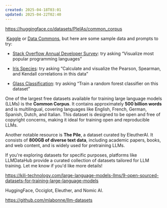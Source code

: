 ```yaml
---
created: 2025-04-18T03:01
updated: 2025-04-22T02:40
---
```


https://huggingface.co/datasets/PleIAs/common_corpus


 [Kaggle](https://www.kaggle.com/) or [Data Commons](https://datacommons.org/), but here are some sample data and prompts to try:

- [Stack Overflow Annual Developer Survey](https://survey.stackoverflow.co/): try asking “Visualize most popular programming languages”

- [Iris Species](https://www.kaggle.com/datasets/uciml/iris): try asking “Calculate and visualize the Pearson, Spearman, and Kendall correlations in this data”

- [Glass Classification](https://www.kaggle.com/datasets/uciml/glass/data): try asking “Train a random forest classifier on this dataset”

One of the largest free datasets available for training large language models (LLMs) is the **Common Corpus**. It contains approximately **500 billion words** and is multilingual, covering languages like English, French, German, Spanish, Dutch, and Italian. This dataset is designed to be open and free of copyright concerns, making it ideal for training open and reproducible LLMs.

Another notable resource is **The Pile**, a dataset curated by EleutherAI. It consists of **800GB of diverse text data**, including academic papers, books, and web content, and is widely used for pretraining LLMs.

If you're exploring datasets for specific purposes, platforms like LLMDataHub provide a curated collection of datasets tailored for LLM training. Let me know if you'd like more details!


https://kili-technology.com/large-language-models-llms/9-open-sourced-datasets-for-training-large-language-models


HuggingFace, Occiglot, Eleuther, and Nomic AI.

https://github.com/mlabonne/llm-datasets